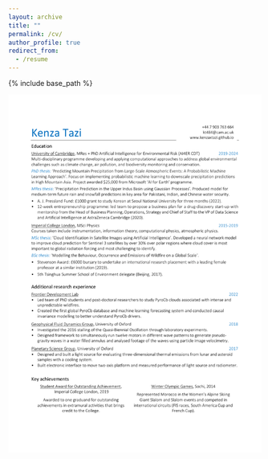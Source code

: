 ```yaml
---
layout: archive
title: ""
permalink: /cv/
author_profile: true
redirect_from:
  - /resume
---
```


{% include base_path %}

<img src='/files/KTazi_CV_Apr23.pdf'>
